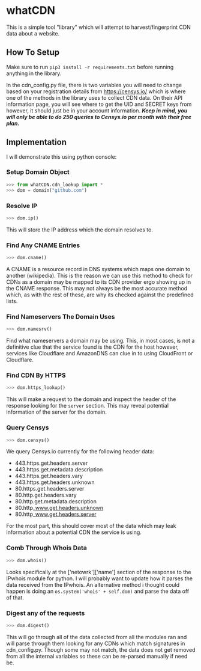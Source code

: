 # whatCDN
This is a simple tool "library" which will attempt to harvest/fingerprint CDN data about a
website. 

## How To Setup
Make sure to run `pip3 install -r requirements.txt` before running anything in
the library. 

In the cdn_config.py file, there is two variables you will need to change based
on your registration details from https://censys.io/ which is where one of the
methods in the library uses to collect CDN data. On their API information page,
you will see where to get the UID and SECRET keys from however, it should just
be in your account information. ***Keep in mind, you will only be able to do 250
queries to Censys.io per month with their free plan.*** 

## Implementation
I will demonstrate this using python console:
### Setup Domain Object
```python
>>> from whatCDN.cdn_lookup import *
>>> dom = domain("github.com")
```
### Resolve IP
```python
>>> dom.ip()
```
This will store the IP address which the domain resolves to.
### Find Any CNAME Entries
```python
>>> dom.cname()
```
A CNAME is a resource record in DNS systems which maps one domain to another
(wikipedia). This is the reason we can use this method to check for CDNs as a
domain may be mapped to its CDN provider ergo showing up in the CNAME response.
This may not always be the most accurate method which, as with the rest of
these, are why its checked against the predefined lists.

### Find Nameservers The Domain Uses
```python
>>> dom.namesrv()
```
Find what nameservers a domain may be using. This, in most cases, is not a
definitive clue that the service found is the CDN for the host however, services
like Cloudflare and AmazonDNS can clue in to using CloudFront or Cloudflare.

### Find CDN By HTTPS
```python
>>> dom.https_lookup()
```
This will make a request to the domain and inspect the header of the response
looking for the `server` section. This may reveal potential information of the
server for the domain. 
### Query Censys
```python
>>> dom.censys()
```
We query Censys.io currently for the following header data:
* 443.https.get.headers.server
* 443.https.get.metadata.description
* 443.https.get.headers.vary
* 443.https.get.headers.unknown
* 80.https.get.headers.server
* 80.http.get.headers.vary
* 80.http.get.metadata.description
* 80.http_www.get.headers.unknown
* 80.http_www.get.headers.server 

For the most part, this should cover most of the data which may leak information
about a potential CDN the service is using.

### Comb Through Whois Data
```python
>>> dom.whois()
```
Looks specifically at the \['netowrk'\]\['name'\] section of the response to the
IPwhois module for python. I will probably want to update how it parses the data
received from the IPwhois. An alternative method i thought could happen is doing
an `os.system('whois' + self.dom)` and parse the data off of that. 

### Digest any of the requests
```python
>>> dom.digest()
```
This will go through all of the data collected from all the modules ran and will
parse through them looking for any CDNs which match signatures in cdn_config.py.
Though some may not match, the data does not get removed from all the internal
variables so these can be re-parsed manually if need be.
